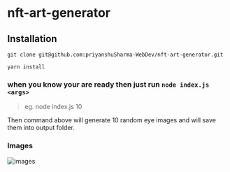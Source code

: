 # nft-art-generator

## Installation
```
git clone git@github.com:priyanshuSharma-WebDev/nft-art-generator.git

yarn install
```

### when you know your are ready then just run `node index.js <args>`
> eg. node index.js 10

Then command above will generate 10 random eye images and will save them into output folder.

### Images
![images](https://i.imgur.com/cWd9lNX.png)
